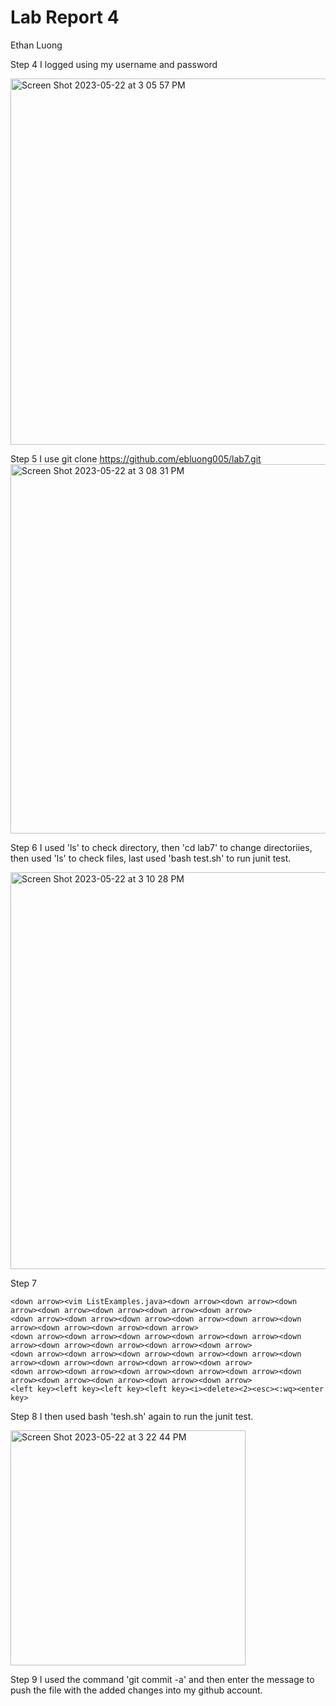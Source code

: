 # Lab Report 4 
Ethan Luong

Step 4
I logged using my username and password

<img width="586" alt="Screen Shot 2023-05-22 at 3 05 57 PM" src="https://github.com/ebluong005/lab4report/assets/130106644/48e2394f-10d9-4d7c-853c-4f63b28eac4a">

Step 5
I use git clone https://github.com/ebluong005/lab7.git
<img width="591" alt="Screen Shot 2023-05-22 at 3 08 31 PM" src="https://github.com/ebluong005/lab4report/assets/130106644/91c57ef9-6447-4d78-9a41-9dc811b7ba84">

Step 6
I used 'ls' to check directory, then 'cd lab7' to change directoriies, then used 'ls' to check files, last used 'bash test.sh' to run junit test.

<img width="635" alt="Screen Shot 2023-05-22 at 3 10 28 PM" src="https://github.com/ebluong005/lab4report/assets/130106644/9af17a5e-0eca-4226-9c33-42cfd968089b">

Step 7
``` 
<down arrow><vim ListExamples.java><down arrow><down arrow><down arrow><down arrow><down arrow><down arrow><down arrow>
<down arrow><down arrow><down arrow><down arrow><down arrow><down arrow><down arrow><down arrow><down arrow>
<down arrow><down arrow><down arrow><down arrow><down arrow><down arrow><down arrow><down arrow><down arrow><down arrow>
<down arrow><down arrow><down arrow><down arrow><down arrow><down arrow><down arrow><down arrow><down arrow><down arrow>
<down arrow><down arrow><down arrow><down arrow><down arrow><down arrow><down arrow><down arrow><down arrow><down arrow>
<left key><left key><left key><left key><i><delete><2><esc><:wq><enter key>
  ``` 
  
 Step 8
 I then used bash 'tesh.sh' again to run the junit test.
  
<img width="376" alt="Screen Shot 2023-05-22 at 3 22 44 PM" src="https://github.com/ebluong005/lab4report/assets/130106644/03a38ece-3f14-4969-9b1a-326ac73fb949">
  

          
  Step 9 
  I used the command 'git commit -a' and then enter the message to push the file with the added changes into my github account.

